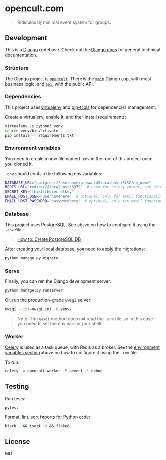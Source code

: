 # opencult.com

> Ridiculously minimal event system for groups.

## Development

This is a [Django](https://www.djangoproject.com/) codebase. Check out the 
[Django docs](https://docs.djangoproject.com/) for general technical documentation.

### Structure

The Django project is [`opencult`](/opencult). There is the [`main`](/main) Django app,
with most business logic, and [`api`](/api), with the public API.

### Dependencies

This project uses [virtualenv](https://virtualenv.pypa.io/) and
[pip-tools](https://github.com/jazzband/pip-tools) for dependencies management.

Create a virtualenv, enable it, and then install requirements:
```sh
virtualenv -p python3 venv
source venv/bin/activate
pip install -r requirements.txt
```

### Environment variables

You need to create a new file named `.env` in the root of this project once you cloned it.

`.env` should contain the following env variables:
```sh
DATABASE_URL="postgres://username:password@localhost:5432/db_name"
REDIS_URL="redis://@localhost:6379"  # used for celery worker, see below
SECRET_KEY="thisisthesecretkey"
EMAIL_HOST_USER="usernamehere"  # optional, only for email functionality
EMAIL_HOST_PASSWORD="passwordhere"  # optional, only for email functionality
```

### Database

This project uses PostgreSQL. See above on how to configure it using the `.env` file.

> [How to: Create PostgreSQL DB](https://gist.github.com/sirodoht/0666e232e1baf76f76bac43eb2600e2b)

After creating your local database, you need to apply the migrations:
```sh
python manage.py migrate
```

### Serve

Finally, you can run the Django development server:
```sh
python manage.py runserver
```

Or, run the production-grade `uwsgi` server:
```sh
uwsgi --ini=uwsgi.ini -H venv/
```

> Note: The `uwsgi` method does not read the `.env` file, so in this case you need to set the env vars in your shell.

### Worker

[Celery](http://www.celeryproject.org/) is used as a task queue, with Redis as a broker. 
See the [environment variables section](#environment-variables) above on how to configure it using the `.env` file.

To run:
```sh
celery -A opencult worker -P gevent -l debug
```

## Testing

Run tests:
```sh
pytest
```

Format, lint, sort imports for Python code:
```sh
black . && isort -y && flake8
```

## License

MIT
